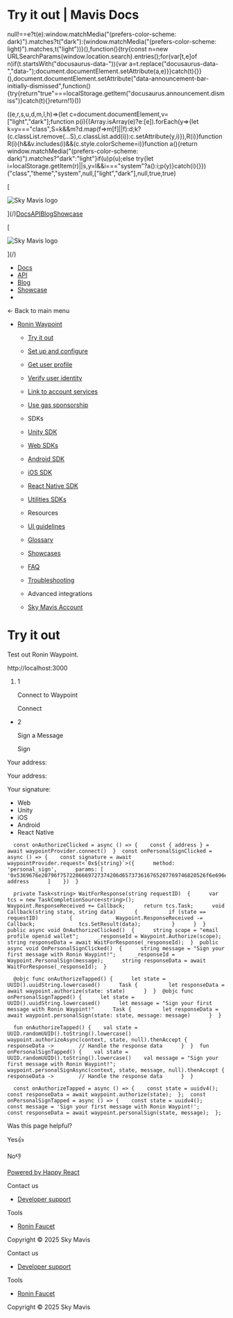 # Try it out | Mavis Docs

null!==e?t(e):window.matchMedia("(prefers-color-scheme: dark)").matches?t("dark"):(window.matchMedia("(prefers-color-scheme: light)").matches,t("light"))}(),function(){try{const n=new URLSearchParams(window.location.search).entries();for(var\[t,e\]of n)if(t.startsWith("docusaurus-data-")){var a=t.replace("docusaurus-data-","data-");document.documentElement.setAttribute(a,e)}}catch(t){}}(),document.documentElement.setAttribute("data-announcement-bar-initially-dismissed",function(){try{return"true"===localStorage.getItem("docusaurus.announcement.dismiss")}catch(t){}return!1}())

((e,r,s,u,d,m,l,h)=>{let c=document.documentElement,v=\["light","dark"\];function p(i){(Array.isArray(e)?e:\[e\]).forEach(y=>{let k=y==="class",S=k&&m?d.map(f=>m\[f\]||f):d;k?(c.classList.remove(...S),c.classList.add(i)):c.setAttribute(y,i)}),R(i)}function R(i){h&&v.includes(i)&&(c.style.colorScheme=i)}function a(){return window.matchMedia("(prefers-color-scheme: dark)").matches?"dark":"light"}if(u)p(u);else try{let i=localStorage.getItem(r)||s,y=l&&i==="system"?a():i;p(y)}catch(i){}})("class","theme","system",null,\["light","dark"\],null,true,true)

[

![Sky Mavis logo](/img/logo-dark.png)

](/)[Docs](/)[API](/api)[Blog](/blog)[Showcase](/showcase)

[

![Sky Mavis logo](/img/logo-dark.png)

](/)

-   [Docs](/)
-   [API](/api)
-   [Blog](/blog)
-   [Showcase](/showcase)
-   

← Back to main menu

-   [Ronin Waypoint](/mavis/ronin-waypoint/overview)
    
    -   [Try it out](/mavis/ronin-waypoint/try-it-out)
    -   [Set up and configure](/mavis/ronin-waypoint/guides/get-started)
    -   [Get user profile](/mavis/ronin-waypoint/guides/get-user-profile)
    -   [Verify user identity](/mavis/ronin-waypoint/guides/validate-token)
    -   [Link to account services](/mavis/ronin-waypoint/guides/link-waypoint)
    -   [Use gas sponsorship](/mavis/ronin-waypoint/guides/sponsor-gas)
    -   SDKs
        
    -   [Unity SDK](/mavis/ronin-waypoint/reference/unity-sdk/)
        
    -   [Web SDKs](/mavis/ronin-waypoint/reference/web-sdk)
        
    -   [Android SDK](/mavis/ronin-waypoint/reference/android-sdk)
    -   [iOS SDK](/mavis/ronin-waypoint/reference/ios-sdk)
    -   [React Native SDK](/mavis/ronin-waypoint/reference/react-native-sdk)
    -   [Utilities SDKs](/mavis/ronin-waypoint/reference/utils-sdk)
        
    -   Resources
        
    -   [UI guidelines](/mavis/ronin-waypoint/reference/ui-guidelines)
    -   [Glossary](/mavis/ronin-waypoint/reference/glossary)
    -   [Showcases](/mavis/ronin-waypoint/reference/showcases)
    -   [FAQ](/mavis/ronin-waypoint/reference/faq)
    -   [Troubleshooting](/mavis/ronin-waypoint/reference/troubleshooting)
    -   Advanced integrations
        
    -   [Sky Mavis Account](/mavis/mavis-account/overview)
        

# Try it out

Test out Ronin Waypoint.

http://localhost:3000

1.  1
    
    Connect to Waypoint
    
    Connect

-   2
    
    Sign a Message
    
    Sign

Your address:

Your address:

Your signature:

  

-   Web
-   Unity
-   iOS
-   Android
-   React Native

```
  const onAuthorizeClicked = async () => {    const { address } = await waypointProvider.connect()  }  const onPersonalSignClicked = async () => {    const signature = await waypointProvider.request<`0x${string}`>({      method: 'personal_sign',      params: [        '0x5369676e20796f7572206669727374206d657373616765207769746820526f6e696e20576179706f696e7421',        address      ]    })  }
```

```
  private Task<string> WaitForResponse(string requestID)  {      var tcs = new TaskCompletionSource<string>();      Waypoint.ResponseReceived += Callback;      return tcs.Task;      void Callback(string state, string data)      {          if (state == requestID)          {              Waypoint.ResponseReceived -= Callback;              tcs.SetResult(data);          }      }  }  public async void OnAuthorizeClicked()  {      string scope = "email profile openid wallet";      _responseId = Waypoint.Authorize(scope);      string responseData = await WaitForResponse(_responseId);  }  public async void OnPersonalSignClicked()  {      string message = "Sign your first message with Ronin Waypint!";      _responseId = Waypoint.PersonalSign(message);      string responseData = await WaitForResponse(_responseId);  }
```

```
  @objc func onAuthorizeTapped() {      let state = UUID().uuidString.lowercased()      Task {          let responseData = await waypoint.authorize(state: state)      }  }  @objc func onPersonalSignTapped() {      let state = UUID().uuidString.lowercased()      let message = "Sign your first message with Ronin Waypint!"      Task {          let responseData = await waypoint.personalSign(state: state, message: message)      }  }
```

```
  fun onAuthorizeTapped() {    val state = UUID.randomUUID().toString().lowercase()      waypoint.authorizeAsync(context, state, null).thenAccept { responseData ->        // Handle the response data      }  }  fun onPersonalSignTapped() {    val state = UUID.randomUUID().toString().lowercase()    val message = "Sign your first message with Ronin Waypint!";      waypoint.personalSignAsync(context, state, message, null).thenAccept { responseData ->        // Handle the response data      }  }
```

```
  const onAuthorizeTapped = async () => {    const state = uuidv4();    const responseData = await waypoint.authorize(state);  };  const onPersonalSignTapped = async () => {    const state = uuidv4();    const message = 'Sign your first message with Ronin Waypint!';    const responseData = await waypoint.personalSign(state, message);  };
```

Was this page helpful?

Yes👍

No👎

[Powered by Happy React](https://happyreact.com/?utm_source=https://docs.skymavis.com&utm_medium=widget&utm_campaign=footer)

Contact us

-   [Developer support](mailto:developersupport@skymavis.com)

Tools

-   [Ronin Faucet](https://faucet.roninchain.com/)

Copyright © 2025 Sky Mavis

Contact us

-   [Developer support](mailto:developersupport@skymavis.com)

Tools

-   [Ronin Faucet](https://faucet.roninchain.com/)

Copyright © 2025 Sky Mavis
